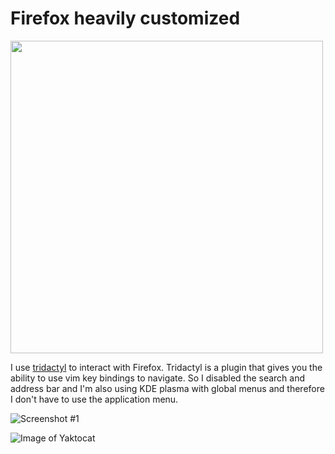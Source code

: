 # Firefox heavily customized
<img src=https://github.com/gNusd/dotfiles/tree/master/.mozilla/firefox/current/chrome/00firefox.png hight="300" width="500" />

I use [tridactyl](https://github.com/tridactyl/tridactyl) to interact with Firefox. Tridactyl is a plugin that gives you the ability to use vim key bindings to navigate. So I disabled the search and address bar and I'm also using KDE plasma with global menus and therefore I don't have to use the application menu.

![Screenshot #1](https://github.com/gNusd/dotfiles/tree/master/.mozilla/firefox/current/chrome/01firefox.png)


![Image of Yaktocat](https://octodex.github.com/images/yaktocat.png)
